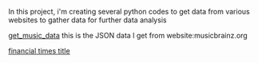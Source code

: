 In this project, i'm creating several python codes to
get data from various websites to gather data for further data
analysis

[get_music_data](musicread.py)
this is the JSON data I get from website:musicbrainz.org

[financial times title]()

